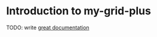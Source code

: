 # Introduction to my-grid-plus

TODO: write [great documentation](http://jacobian.org/writing/what-to-write/)
